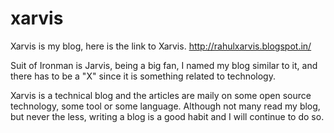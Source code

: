 # xarvis

Xarvis is my blog, here is the link to Xarvis.
         http://rahulxarvis.blogspot.in/


Suit of Ironman is Jarvis, being a big fan, I named my blog similar to it, and there has to be a "X" since it is something related to technology.

Xarvis is a technical blog and the articles are maily on some open source technology, some tool or some language.
Although not many read my blog, but never the less, writing a blog is a good habit and I will continue to do so. 
